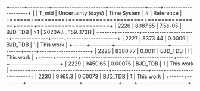+------+---------+----------------------+---------------+-----+---------------------+
|      |   T_mid |   Uncertainty (days) | Time System   | #   | Reference           |
+======+=========+======================+===============+=====+=====================+
| 2226 | 8087.65 |              7.5e-05 | BJD_TDB       | >1  | 2020AJ....159..173H |
+------+---------+----------------------+---------------+-----+---------------------+
| 2227 | 8373.44 |              0.0009  | BJD_TDB       | 1   | This work           |
+------+---------+----------------------+---------------+-----+---------------------+
| 2228 | 8380.77 |              0.0011  | BJD_TDB       | 1   | This work           |
+------+---------+----------------------+---------------+-----+---------------------+
| 2229 | 9450.65 |              0.00075 | BJD_TDB       | 1   | This work           |
+------+---------+----------------------+---------------+-----+---------------------+
| 2230 | 9465.3  |              0.00073 | BJD_TDB       | 1   | This work           |
+------+---------+----------------------+---------------+-----+---------------------+